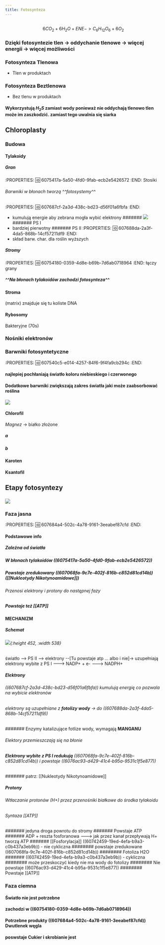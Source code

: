 ```yaml
---
title: Fotosynteza
---
```


## 
$$6CO_2 + 6H_2O + ENE -> C_6H_{12}O_6 + 6O_2$$
### Dzięki fotosyntezie tlen → oddychanie tlenowe → więcej energii → więcej możliwości
### Fotosynteza Tlenowa
- Tlen w produktach
### Fotosynteza Beztlenowa
- Bez tlenu w produktach
#### Wykorzystują $H_2S$ zamiast wody ponieważ **nie oddychają tlenowo** tlen może im zaszkodzić. zamiast tego uwalnia się siarka
## **Chloroplasty**
### Budowa
#### Tylakoidy
##### Gran
:PROPERTIES:
:id: 6075417a-5a50-4fd0-9fab-ecb2e5426572
:END:
Stosiki
###### Barwniki w błonach tworzą ^^fotosystemy^^
:PROPERTIES:
:id: 607687cf-2a3d-438c-bd23-d56f01a6fbfa
:END:
- kumulują energie aby zebrana mogła wybić elektrony
####### ![](https://media.discordapp.net/attachments/738092871021756817/831773821064314910/unknown.png?width=720&height=437)
####### PS I 
- bardziej pierwotny
####### PS II 
:PROPERTIES:
:id: 607688da-2a3f-4da5-868b-14cf57211df9
:END:
- skład barw. char. dla roślin wyższych
##### Stromy
:PROPERTIES:
:id: 60754180-0359-4d8e-b69b-7d6ab0718964
:END:
łączy grany
##### ^^Na błonach tylakoidów zachodzi fotosynteza^^
#### Stroma
(matrix) znajduje się tu koliste DNA
#### Rybosomy
Bakteryjne (70s)
### Nośniki elektronów
### Barwniki fotosyntetyczne
:PROPERTIES:
:id: 607540c5-e014-4257-84f6-9f4fa9cb294c
:END:
#### najlepiej pochłaniają światło koloru **niebieskiego i czerwonego**
#### Dodatkowe barwniki **zwiększają zakres światła** jaki może zaabsorbować roślina
#### ![](https://media.discordapp.net/attachments/738092871021756817/831767972518821908/unknown.png?width=720&height=320)
#### Chlorofil
_Magnez_ → białko złożone
##### **a**
##### **b**
#### Karoten
#### Ksantofil
## Etapy fotosyntezy
### ![](https://media.discordapp.net/attachments/738092871021756817/831770541471039488/unknown.png?width=720&height=594)
### Faza jasna
:PROPERTIES:
:id: 607684a4-502c-4a78-9161-3eeabef87cfd
:END:
#### Podstawowe info
##### Zależna od światła
##### W błonach tylakoidów ((6075417a-5a50-4fd0-9fab-ecb2e5426572))
##### Powstaje zredukowany ((607068fa-9c7e-402f-816b-c852d81cd14b)) ([[Nukleotydy Nikotynoamidowe]])
###### Przenosi elektrony i protony do następnej fazy
##### Powstaje też [[ATP]]
#### MECHANIZM
##### Schemat
###### ![](https://upload.wikimedia.org/wikipedia/commons/thumb/8/83/Faza_jasna_fotosyntezy.svg/1200px-Faza_jasna_fotosyntezy.svg.png){:height 452, :width 538}

 światło --> PS II --> elektrony --[Tu powstaje atp ... albo i nie]-> uzupełniają elektrony wybite z PS I ---> NADP+ + e- --->  NADPH+
##### **Elektrony**
###### ((607687cf-2a3d-438c-bd23-d56f01a6fbfa)) kumulują energię co pozwala na wybicie elektronów
###### elektrony są uzupełniane z **fotolizy wody** → do ((607688da-2a3f-4da5-868b-14cf57211df9))
####### Enzymy katalizujące fotlize wody, wymagają **MANGANU**
###### Elektory przemieszczają się na błonie
###### **Elektrony wybite z PS I redukują** ((607068fa-9c7e-402f-816b-c852d81cd14b))  i powstaje  ((6076ac93-d429-41c4-b95a-9531c1f5e877))
####### patrz: [[Nukleotydy Nikotynoamidowe]]
##### **Protony**
###### Wtłaczanie protonów (H+) przez przenośniki białkowe do środka tylakoidu
###### Syntaza [[ATP]]
####### jedyna droga powrotu do stromy
####### Powstaje ATP
####### ADP + reszta fosforanowa ---> jak przez kanał przepływają H+ tworzą ATP
####### [[Fosforylacja]] ((60742459-19ed-4efa-b9a3-c0b437a3eb9b)) - nie cykliczna
######## powstaje zredukowane ((607068fa-9c7e-402f-816b-c852d81cd14b))
######## Fotoliza H2O
####### ((60742459-19ed-4efa-b9a3-c0b437a3eb9b)) - cykliczna
######## może przeskoczyć kiedy nie ma wody do fotolizy
######## Nie powstaje ((6076ac93-d429-41c4-b95a-9531c1f5e877))
######## Powstaje [[ATP]]
### Faza ciemna
#### Światło **nie jest** potrzebne
#### zachodzi w ((60754180-0359-4d8e-b69b-7d6ab0718964))
#### Potrzebne produkty ((607684a4-502c-4a78-9161-3eeabef87cfd)) Dwutlenek węgla
#### poswstaje Cukier i skrobianie jest